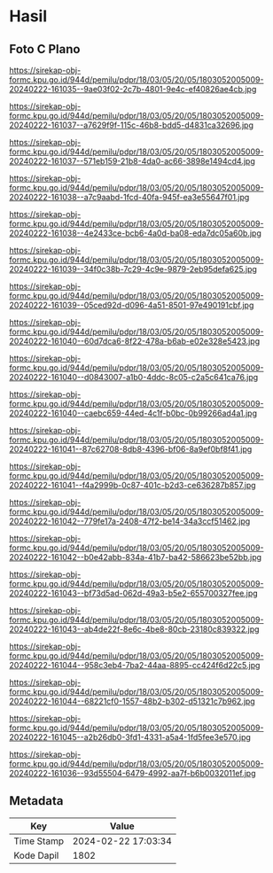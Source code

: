 # Hasil

## Foto C Plano

https://sirekap-obj-formc.kpu.go.id/944d/pemilu/pdpr/18/03/05/20/05/1803052005009-20240222-161035--9ae03f02-2c7b-4801-9e4c-ef40826ae4cb.jpg

https://sirekap-obj-formc.kpu.go.id/944d/pemilu/pdpr/18/03/05/20/05/1803052005009-20240222-161037--a7629f9f-115c-46b8-bdd5-d4831ca32696.jpg

https://sirekap-obj-formc.kpu.go.id/944d/pemilu/pdpr/18/03/05/20/05/1803052005009-20240222-161037--571eb159-21b8-4da0-ac66-3898e1494cd4.jpg

https://sirekap-obj-formc.kpu.go.id/944d/pemilu/pdpr/18/03/05/20/05/1803052005009-20240222-161038--a7c9aabd-1fcd-40fa-945f-ea3e55647f01.jpg

https://sirekap-obj-formc.kpu.go.id/944d/pemilu/pdpr/18/03/05/20/05/1803052005009-20240222-161038--4e2433ce-bcb6-4a0d-ba08-eda7dc05a60b.jpg

https://sirekap-obj-formc.kpu.go.id/944d/pemilu/pdpr/18/03/05/20/05/1803052005009-20240222-161039--34f0c38b-7c29-4c9e-9879-2eb95defa625.jpg

https://sirekap-obj-formc.kpu.go.id/944d/pemilu/pdpr/18/03/05/20/05/1803052005009-20240222-161039--05ced92d-d096-4a51-8501-97e490191cbf.jpg

https://sirekap-obj-formc.kpu.go.id/944d/pemilu/pdpr/18/03/05/20/05/1803052005009-20240222-161040--60d7dca6-8f22-478a-b6ab-e02e328e5423.jpg

https://sirekap-obj-formc.kpu.go.id/944d/pemilu/pdpr/18/03/05/20/05/1803052005009-20240222-161040--d0843007-a1b0-4ddc-8c05-c2a5c641ca76.jpg

https://sirekap-obj-formc.kpu.go.id/944d/pemilu/pdpr/18/03/05/20/05/1803052005009-20240222-161040--caebc659-44ed-4c1f-b0bc-0b99266ad4a1.jpg

https://sirekap-obj-formc.kpu.go.id/944d/pemilu/pdpr/18/03/05/20/05/1803052005009-20240222-161041--87c62708-8db8-4396-bf06-8a9ef0bf8f41.jpg

https://sirekap-obj-formc.kpu.go.id/944d/pemilu/pdpr/18/03/05/20/05/1803052005009-20240222-161041--f4a2999b-0c87-401c-b2d3-ce636287b857.jpg

https://sirekap-obj-formc.kpu.go.id/944d/pemilu/pdpr/18/03/05/20/05/1803052005009-20240222-161042--779fe17a-2408-47f2-be14-34a3ccf51462.jpg

https://sirekap-obj-formc.kpu.go.id/944d/pemilu/pdpr/18/03/05/20/05/1803052005009-20240222-161042--b0e42abb-834a-41b7-ba42-586623be52bb.jpg

https://sirekap-obj-formc.kpu.go.id/944d/pemilu/pdpr/18/03/05/20/05/1803052005009-20240222-161043--bf73d5ad-062d-49a3-b5e2-655700327fee.jpg

https://sirekap-obj-formc.kpu.go.id/944d/pemilu/pdpr/18/03/05/20/05/1803052005009-20240222-161043--ab4de22f-8e6c-4be8-80cb-23180c839322.jpg

https://sirekap-obj-formc.kpu.go.id/944d/pemilu/pdpr/18/03/05/20/05/1803052005009-20240222-161044--958c3eb4-7ba2-44aa-8895-cc424f6d22c5.jpg

https://sirekap-obj-formc.kpu.go.id/944d/pemilu/pdpr/18/03/05/20/05/1803052005009-20240222-161044--68221cf0-1557-48b2-b302-d51321c7b962.jpg

https://sirekap-obj-formc.kpu.go.id/944d/pemilu/pdpr/18/03/05/20/05/1803052005009-20240222-161045--a2b26db0-3fd1-4331-a5a4-1fd5fee3e570.jpg

https://sirekap-obj-formc.kpu.go.id/944d/pemilu/pdpr/18/03/05/20/05/1803052005009-20240222-161036--93d55504-6479-4992-aa7f-b6b0032011ef.jpg


## Metadata

| Key        | Value               |
| ---------- | ------------------- |
| Time Stamp | 2024-02-22 17:03:34 |
| Kode Dapil | 1802                |



